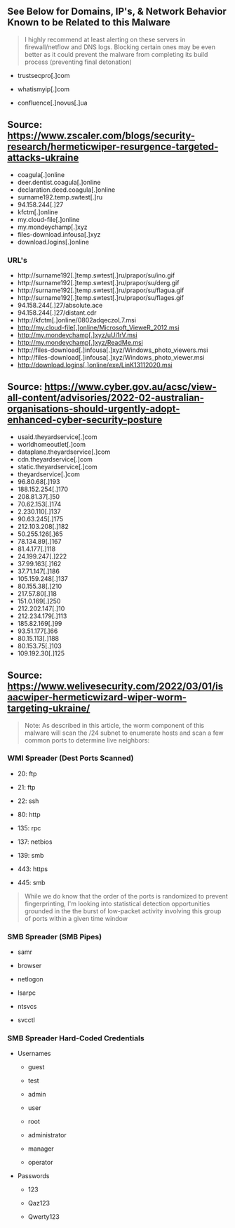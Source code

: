 ## See Below for Domains, IP's, & Network Behavior Known to be Related to this Malware
> I highly recommend at least alerting on these servers in firewall/netflow and DNS logs. Blocking certain ones may be even better as it could prevent the malware from completing its build process (preventing final detonation)

* trustsecpro[.]com

* whatismyip[.]com

* confluence[.]novus[.]ua

## Source: https://www.zscaler.com/blogs/security-research/hermeticwiper-resurgence-targeted-attacks-ukraine

* coagula[.]online
* deer.dentist.coagula[.]online
* declaration.deed.coagula[.]online
* surname192.temp.swtest[.]ru
* 94.158.244[.]27
* kfctm[.]online
* my.cloud-file[.]online
* my.mondeychamp[.]xyz
* files-download.infousa[.]xyz
* download.logins[.]online

### URL's

* http://surname192[.]temp.swtest[.]ru/prapor/su/ino.gif
* http://surname192[.]temp.swtest[.]ru/prapor/su/derg.gif
* http://surname192[.]temp.swtest[.]ru/prapor/su/flagua.gif
* http://surname192[.]temp.swtest[.]ru/prapor/su/flages.gif
* 94.158.244[.]27/absolute.ace
* 94.158.244[.]27/distant.cdr
* http://kfctm[.]online/0802adqeczoL7.msi
* http://my.cloud-file[.]online/Microsoft_VieweR_2012.msi
* http://my.mondeychamp[.]xyz/uUi1rV.msi
* http://my.mondeychamp[.]xyz/ReadMe.msi
* http://files-download[.]infousa[.]xyz/Windows_photo_viewers.msi
* http://files-download[.]infousa[.]xyz/Windows_photo_viewer.msi
* http://download.logins[.]online/exe/LinK13112020.msi

## Source: https://www.cyber.gov.au/acsc/view-all-content/advisories/2022-02-australian-organisations-should-urgently-adopt-enhanced-cyber-security-posture

* usaid.theyardservice[.]com
* worldhomeoutlet[.]com
* dataplane.theyardservice[.]com
* cdn.theyardservice[.]com
* static.theyardservice[.]com
* theyardservice[.]com
* 96.80.68[.]193
* 188.152.254[.]170
* 208.81.37[.]50
* 70.62.153[.]174
* 2.230.110[.]137
* 90.63.245[.]175
* 212.103.208[.]182
* 50.255.126[.]65
* 78.134.89[.]167
* 81.4.177[.]118
* 24.199.247[.]222
* 37.99.163[.]162
* 37.71.147[.]186
* 105.159.248[.]137
* 80.155.38[.]210
* 217.57.80[.]18
* 151.0.169[.]250
* 212.202.147[.]10
* 212.234.179[.]113
* 185.82.169[.]99
* 93.51.177[.]66
* 80.15.113[.]188
* 80.153.75[.]103
* 109.192.30[.]125


## Source: https://www.welivesecurity.com/2022/03/01/isaacwiper-hermeticwizard-wiper-worm-targeting-ukraine/

> Note: As described in this article, the worm component of this malware will scan the /24 subnet to enumerate hosts and scan a few common ports to determine live neighbors:

### WMI Spreader (Dest Ports Scanned)

* 20: ftp

* 21: ftp

* 22: ssh

* 80: http

* 135: rpc

* 137: netbios

* 139: smb

* 443: https

* 445: smb


> While we do know that the order of the ports is randomized to prevent fingerprinting, I'm looking into statistical detection opportunities grounded in the the burst of low-packet activity involving this group of ports within a given time window

### SMB Spreader (SMB Pipes)

* samr

* browser

* netlogon

* lsarpc

* ntsvcs

* svcctl

### SMB Spreader Hard-Coded Credentials

* Usernames

   * guest

   * test

   * admin

   * user

   * root

   * administrator

   * manager

   * operator

* Passwords

   * 123

   * Qaz123

   * Qwerty123


